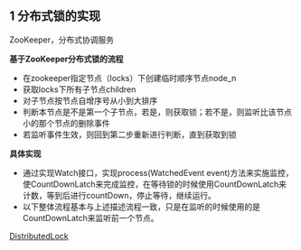 ## 1 分布式锁的实现

ZooKeeper，分布式协调服务

**基于ZooKeeper分布式锁的流程**

- 在zookeeper指定节点（locks）下创建临时顺序节点node_n
- 获取locks下所有子节点children
- 对子节点按节点自增序号从小到大排序
- 判断本节点是不是第一个子节点，若是，则获取锁；若不是，则监听比该节点小的那个节点的删除事件
- 若监听事件生效，则回到第二步重新进行判断，直到获取到锁

**具体实现**

- 通过实现Watch接口，实现process(WatchedEvent event)方法来实施监控，使CountDownLatch来完成监控，在等待锁的时候使用CountDownLatch来计数，等到后进行countDown，停止等待，继续运行。
- 以下整体流程基本与上述描述流程一致，只是在监听的时候使用的是CountDownLatch来监听前一个节点。



[DistributedLock](https://github.com/yangliu0/DistributedLock)

